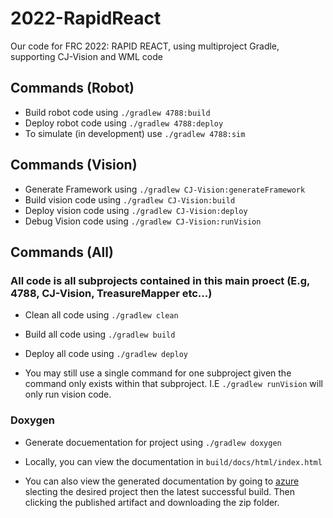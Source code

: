 # 2022-RapidReact
Our code for FRC 2022: RAPID REACT, using multiproject Gradle, supporting CJ-Vision and WML code

## Commands (Robot)

- Build robot code using `./gradlew 4788:build`
- Deploy robot code using `./gradlew 4788:deploy`
- To simulate (in development) use `./gradlew 4788:sim`


## Commands (Vision)

- Generate Framework using `./gradlew CJ-Vision:generateFramework`
- Build vision code using `./gradlew CJ-Vision:build`
- Deploy vision code using `./gradlew CJ-Vision:deploy`
- Debug Vision code using `./gradlew CJ-Vision:runVision`

## Commands (All)

### All code is all subprojects contained in this main proect (E.g, 4788, CJ-Vision, TreasureMapper  etc...)

- Clean all code using `./gradlew clean`
- Build all code using `./gradlew build`
- Deploy all code using `./gradlew deploy`

- You may still use a single command for one subproject given the command only exists within that subproject. I.E `./gradlew runVision` will only run vision code.

### Doxygen

- Generate docuementation for project using `./gradlew doxygen`
- Locally, you can view the documentation in `build/docs/html/index.html`

- You can also view the generated documentation by going to [azure](https://dev.azure.com/ConnorBuchel0890/CurtinFRC/_build) slecting the desired project then the latest successful build. Then clicking the published artifact and downloading the zip folder.